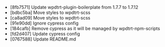 * [8fb7571] Update wpdtrt-plugin-boilerplate from 1.7.7 to 1.7.12
* [bdbc5ba] Move styles to wpdtrt-scss
* [ca8ad09] Move styles to wpdtrt-scss
* [91e90dd] Ignore cypress config
* [184cafb] Remove cypress as it will be managed by wpdtrt-npm-scripts
* [fd2d407] Update cypress config
* [0767588] Update README.md
